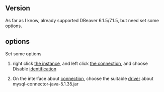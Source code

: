 ## Version
As far as I know, already supported DBeaver 6.1.5/7.1.5, but need set some options.

## options
Set some options
1. right click [the instance](./0.png), and left click [the connection](./1.png), and choose Disable [identification](./2.png)

2. On the interface about [connection](./3.png), choose the suitable [driver](./4.png) about mysql-connector-java-5.1.35.jar
